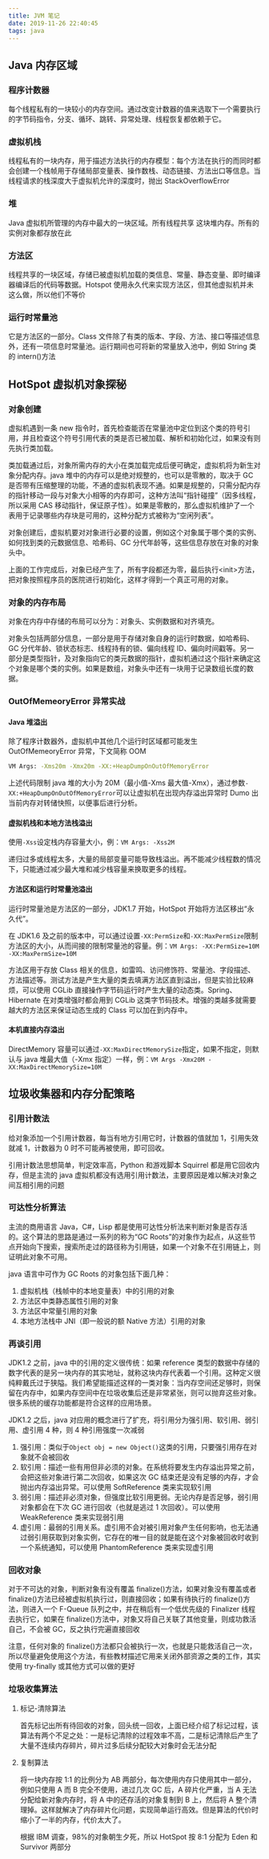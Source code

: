```yaml
---
title: JVM 笔记
date: 2019-11-26 22:40:45
tags: java
---
```


## Java 内存区域

### 程序计数器

每个线程私有的一块较小的内存空间。通过改变计数器的值来选取下一个需要执行的字节码指令，分支、循环、跳转、异常处理、线程恢复都依赖于它。

### 虚拟机栈

线程私有的一块内存，用于描述方法执行的内存模型：每个方法在执行的而同时都会创建一个栈帧用于存储局部变量表、操作数栈、动态链接、方法出口等信息。当线程请求的栈深度大于虚拟机允许的深度时，抛出 StackOverflowError

### 堆

Java 虚拟机所管理的内存中最大的一块区域。所有线程共享 这块堆内存。所有的实例对象都存放在此

### 方法区

线程共享的一块区域，存储已被虚拟机加载的类信息、常量、静态变量、即时编译器编译后的代码等数据。Hotspot 使用永久代来实现方法区，但其他虚拟机并未这么做，所以他们不等价

### 运行时常量池

它是方法区的一部分。Class 文件除了有类的版本、字段、方法、接口等描述信息外，还有一项信息时常量池。运行期间也可将新的常量放入池中，例如 String 类的 intern()方法

## HotSpot 虚拟机对象探秘

### 对象创建

虚拟机遇到一条 new 指令时，首先检查能否在常量池中定位到这个类的符号引用，并且检查这个符号引用代表的类是否已被加载、解析和初始化过，如果没有则先执行类加载。

类加载通过后，对象所需内存的大小在类加载完成后便可确定，虚拟机将为新生对象分配内存。java 堆中的内存可以是绝对规整的，也可以是零散的，取决于 GC 是否带有压缩整理的功能，不通的虚拟机表现不通。如果是规整的，只需分配内存的指针移动一段与对象大小相等的内存即可，这种方法叫“指针碰撞”（因多线程，所以采用 CAS 移动指针，保证原子性）。如果是零散的，那么虚拟机维护了一个表用于记录哪些内存块是可用的，这种分配方式被称为“空闲列表”。

对象创建后，虚拟机要对对象进行必要的设置，例如这个对象属于哪个类的实例、如何找到类的元数据信息、哈希码、GC 分代年龄等，这些信息存放在对象的对象头中。

上面的工作完成后，对象已经产生了，所有字段都还为零，最后执行\<init>方法，把对象按照程序员的医院进行初始化，这样才得到一个真正可用的对象。

### 对象的内存布局

对象在内存中存储的布局可以分为：对象头、实例数据和对齐填充。

对象头包括两部分信息，一部分是用于存储对象自身的运行时数据，如哈希码、GC 分代年龄、锁状态标志、线程持有的锁、偏向线程 ID、偏向时间戳等。另一部分是类型指针，及对象指向它的类元数据的指针，虚拟机通过这个指针来确定这个对象是哪个类的实例。如果是数组，对象头中还有一块用于记录数组长度的数据。

### OutOfMemeoryError 异常实战

#### Java 堆溢出

除了程序计数器外，虚拟机中其他几个运行时区域都可能发生 OutOfMemeoryError 异常，下文简称 OOM

```bash
VM Args: -Xms20m -Xmx20m -XX:+HeapDumpOnOutOfMemoryError
```

上述代码限制 java 堆的大小为 20M（最小值-Xms 最大值-Xmx），通过参数`-XX:+HeapDumpOnOutOfMemoryError`可以让虚拟机在出现内存溢出异常时 Dumo 出当前内存对转储快照，以便事后进行分析。

#### 虚拟机栈和本地方法栈溢出

使用`-Xss`设定栈内存容量大小，例：`VM Args: -Xss2M`

递归过多或线程太多，大量的局部变量可能导致栈溢出。再不能减少线程数的情况下，只能通过减少最大堆和减少栈容量来换取更多的线程。

#### 方法区和运行时常量池溢出

运行时常量池是方法区的一部分，JDK1.7 开始，HotSpot 开始将方法区移出“永久代”。

在 JDK1.6 及之前的版本中，可以通过设置`-XX:PermSize`和`-XX:MaxPermSize`限制方法区的大小，从而间接的限制常量池的容量。例：`VM Args: -XX:PermSize=10M -XX:MaxPermSize=10M`

方法区用于存放 Class 相关的信息，如雷鸣、访问修饰符、常量池、字段描述、方法描述等。测试方法是产生大量的类去填满方法区直到溢出，但是实验比较麻烦，可以使用 CGLib 直接操作字节码运行时产生大量的动态类。Spring、Hibernate 在对类增强时都会用到 CGLib 这类字节码技术。增强的类越多就需要越大的方法区来保证动态生成的 Class 可以加在到内存中。

#### 本机直接内存溢出

DirectMemory 容量可以通过`-XX:MaxDirectMemorySize`指定，如果不指定，则默认与 java 堆最大值（-Xmx 指定）一样，例：`VM Args -Xmx20M -XX:MaxDirectMemorySize=10M`

## 垃圾收集器和内存分配策略

### 引用计数法

给对象添加一个引用计数器，每当有地方引用它时，计数器的值就加 1，引用失效就减 1，计数器为 0 时不可能再被使用，即可回收。

引用计数法思想简单，判定效率高，Python 和游戏脚本 Squirrel 都是用它回收内存，但是主流的 java 虚拟机都没有选用引用计数法，主要原因是难以解决对象之间互相引用的问题

### 可达性分析算法

主流的商用语言 Java，C#，Lisp 都是使用可达性分析法来判断对象是否存活的。这个算法的思路是通过一系列的称为“GC Roots”的对象作为起点，从这些节点开始向下搜索，搜索所走过的路径称为引用链，如果一个对象不在引用链上，则证明此对象不可用。

java 语言中可作为 GC Roots 的对象包括下面几种：

1. 虚拟机栈（栈帧中的本地变量表）中的引用的对象
2. 方法区中类静态属性引用的对象
3. 方法区中常量引用的对象
4. 本地方法栈中 JNI（即一般说的额 Native 方法）引用的对象

### 再谈引用

JDK1.2 之前，java 中的引用的定义很传统：如果 reference 类型的数据中存储的数字代表的是另一块内存的其实地址，就称这块内存代表着一个引用。这种定义很纯粹戴氏过于狭隘。我们希望能描述这样的一类对象：当内存空间还足够时，则保留在内存中，如果内存空间中在垃圾收集后还是非常紧张，则可以抛弃这些对象。很多系统的缓存功能都是符合这样的应用场景。

JDK1.2 之后，java 对应用的概念进行了扩充，将引用分为强引用、软引用、弱引用、虚引用 4 种，则 4 种引用强度一次减弱

1. 强引用：类似于`Object obj = new Object()`这类的引用，只要强引用存在对象就不会被回收
2. 软引用：描述一些有用但非必须的对象。在系统将要发生内存溢出异常之前，会把这些对象进行第二次回收，如果这次 GC 结束还是没有足够的内存，才会抛出内存溢出异常。可以使用 SoftReference 类来实现软引用
3. 弱引用：描述非必须对象，但强度比软引用更弱。无论内存是否足够，弱引用对象都会在下次 GC 进行回收（也就是逃过 1 次回收）。可以使用 WeakReference 类来实现弱引用
4. 虚引用：最弱的引用关系。虚引用不会对被引用对象产生任何影响，也无法通过弱引用获取到对象实例，它存在的唯一目的就是能在这个对象被回收时收到一个系统通知，可以使用 PhantomReference 类来实现虚引用

### 回收对象

对于不可达的对象，判断对象有没有覆盖 finalize()方法，如果对象没有覆盖或者 finalize()方法已经被虚拟机执行过，则直接回收；如果有待执行的 finalize()方法，则进入一个 F-Queue 队列之中，并在稍后有一个低优先级的 Finalizer 线程去执行它，如果在 finalize()方法中，对象又将自己关联了其他变量，则成功救活自己，不会被 GC，反之执行完遍直接回收

注意，任何对象的 finalize()方法都只会被执行一次，也就是只能救活自己一次，所以尽量避免使用这个方法，有些教材描述它用来关闭外部资源之类的工作，其实使用 try-finally 或其他方式可以做的更好

### 垃圾收集算法

1. 标记-清除算法

   首先标记出所有待回收的对象，回头统一回收，上面已经介绍了标记过程，该算法有两个不足之处：一是标记清除的过程效率不高，二是标记清除后产生了大量不连续内存碎片，碎片过多后续分配较大对象时会无法分配

2. 复制算法

   将一块内存按 1:1 的比例分为 AB 两部分，每次使用内存只使用其中一部分，例如只使用 A 而 B 完全不使用，进过几次 GC 后，A 碎片化严重，当 A 无法分配给新对象内存时，将 A 中的还存活的对象复制到 B 上，然后将 A 整个清理掉。这样就解决了内存碎片化问题，实现简单运行高效。但是算法的代价时缩小了一半的内存，代价太大了。

   根据 IBM 调查，98%的对象朝生夕死，所以 HotSpot 按 8:1 分配为 Eden 和 Survivor 两部分
